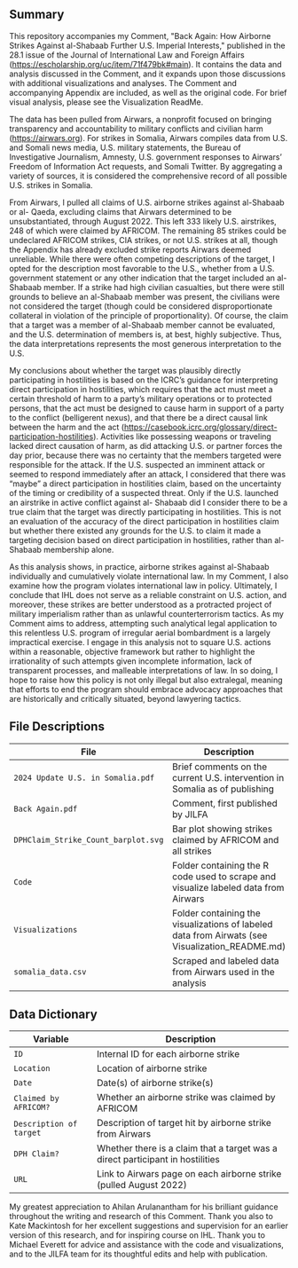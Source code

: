 ## Summary

This repository accompanies my Comment, "Back Again: How Airborne Strikes Against al-Shabaab Further U.S. Imperial Interests," published in the 28.1 issue of the Journal of International Law and Foreign Affairs (https://escholarship.org/uc/item/71f479bk#main). It contains the data and analysis discussed in the Comment, and it expands upon those discussions with additional visualizations and analyses. The Comment and accompanying Appendix are included, as well as the original code. For brief visual analysis, please see the Visualization ReadMe. 

The data has been pulled from Airwars, a nonprofit focused on bringing transparency and accountability to military conflicts and civilian harm (https://airwars.org). For strikes in Somalia, Airwars compiles data from U.S. and Somali news media, U.S. military statements, the Bureau of Investigative Journalism, Amnesty, U.S. government responses to Airwars’ Freedom of Information Act requests, and Somali Twitter. By aggregating a variety of sources, it is considered the comprehensive record of all possible U.S. strikes in Somalia.

From Airwars, I pulled all claims of U.S. airborne strikes against al-Shabaab or al- Qaeda, excluding claims that Airwars determined to be unsubstantiated, through August 2022. This left 333 likely U.S. airstrikes, 248 of which were claimed by AFRICOM. The remaining 85 strikes could be undeclared AFRICOM strikes, CIA strikes, or not U.S. strikes at all, though the Appendix has already excluded strike reports Airwars deemed unreliable. While there were often competing descriptions of the target, I opted for the description most favorable to the U.S., whether from a U.S. government statement or any other indication that the target included an al- Shabaab member. If a strike had high civilian casualties, but there were still grounds to believe an al-Shabaab member was present, the civilians were not considered the target (though could be considered disproportionate collateral in violation of the principle of proportionality). Of course, the claim that a target was a member of al-Shabaab member cannot be evaluated, and the U.S. determination of members is, at best, highly subjective. Thus, the data interpretations represents the most generous interpretation to the U.S.

My conclusions about whether the target was plausibly directly participating in hostilities is based on the ICRC’s guidance for interpreting direct participation in hostilities, which requires that the act must meet a certain threshold of harm to a party’s military operations or to protected persons, that the act must be designed to cause harm in support of a party to the conflict (belligerent nexus), and that there be a direct causal link between the harm and the act (https://casebook.icrc.org/glossary/direct-participation-hostilities). Activities like possessing weapons or traveling lacked direct causation of harm, as did attacking U.S. or partner forces the day prior, because there was no certainty that the members targeted were responsible for the attack. If the U.S. suspected an imminent attack or seemed to respond immediately after an attack, I considered that there was “maybe” a direct participation in hostilities claim, based on the uncertainty of the timing or credibility of a suspected threat. Only if the U.S. launched an airstrike in active conflict against al- Shabaab did I consider there to be a true claim that the target was directly participating in hostilities. This is not an evaluation of the accuracy of the direct participation in hostilities claim but whether there existed any grounds for the U.S. to claim it made a targeting decision based on direct participation in hostilities, rather than al-Shabaab membership alone.

As this analysis shows, in practice, airborne strikes against al-Shabaab individually and cumulatively violate international law. In my Comment, I also examine how the program violates international law in policy. Ultimately, I conclude that IHL does not serve as a reliable constraint on U.S. action, and moreover, these strikes are better understood as a protracted project of military imperialism rather than as unlawful counterterrorism tactics. As my Comment aims to address, attempting such analytical legal application to this relentless U.S. program of irregular aerial bombardment is a largely impractical exercise. I engage in this analysis not to square U.S. actions within a reasonable, objective framework but rather to highlight the irrationality of such attempts given incomplete information, lack of transparent processes, and malleable interpretations of law. In so doing, I hope to raise how this policy is not only illegal but also extralegal, meaning that efforts to end the program should embrace advocacy approaches that are historically and critically situated, beyond lawyering tactics. 

## File Descriptions

| File                                 | Description                                                                                                       
|--------------------------------------|----------------------------------------------------------------------------------------------------------|
| `2024 Update U.S. in Somalia.pdf`    | Brief comments on the current U.S. intervention in Somalia as of publishing                              | 
| `Back Again.pdf`                     | Comment, first published by JILFA                                                                        |
| `DPHClaim_Strike_Count_barplot.svg`  | Bar plot showing strikes claimed by AFRICOM and all strikes                                              |
| `Code`                               | Folder containing the R code used to scrape and visualize labeled data from Airwars                      |
| `Visualizations`                     | Folder containing the visualizations of labeled data from Airwats (see Visualization_README.md)          |
| `somalia_data.csv`                   | Scraped and labeled data from Airwars used in the analysis                                               |


## Data Dictionary

| Variable                             | Description                                                                                                       
|--------------------------------------|----------------------------------------------------------------------------------------------------------|
| `ID`                                 | Internal ID for each airborne strike                                                                     | 
| `Location`                           | Location of airborne strike                                                                              |
| `Date`                               | Date(s) of airborne strike(s)                                                                            |
| `Claimed by AFRICOM?`                | Whether an airborne strike was claimed by AFRICOM                                                        |
| `Description of target`              | Description of target hit by airborne strike from Airwars                                                |
| `DPH Claim?`                         | Whether there is a claim that a target was a direct participant in hostilities                           |
| `URL`                                | Link to Airwars page on each airborne strike (pulled August 2022)                                           |

My greatest appreciation to Ahilan Arulanantham for his brilliant guidance throughout the writing and research of this Comment. Thank you also to Kate Mackintosh for her excellent suggestions and supervision for an earlier version of this research, and for inspiring course on IHL. Thank you to Michael Everett for advice and assistance with the code and visualizations, and to the JILFA team for its thoughtful edits and help with publication. 
